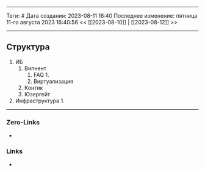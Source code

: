 ___
Теги: #
Дата создания: 2023-08-11 16:40 
Последнее изменение: пятница 11-го августа 2023 16:40:56
<< [[2023-08-10]] | [[2023-08-12]] >> 
___
## Структура

1. ИБ
	1. Випнент
		1. FAQ
			1. 
		2. Виртуализация
	2. Контик
	3. Юзергейт
2. Инфраструктура
	1. 

___
### Zero-Links
- 

### Links
- 
